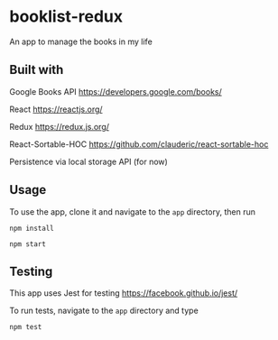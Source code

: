 # booklist-redux

An app to manage the books in my life

## Built with

Google Books API https://developers.google.com/books/

React https://reactjs.org/  

Redux https://redux.js.org/  

React-Sortable-HOC https://github.com/clauderic/react-sortable-hoc

Persistence via local storage API (for now)

## Usage

To use the app, clone it and navigate to the `app` directory, then run 
```
npm install
```

```
npm start
```

## Testing

This app uses Jest for testing https://facebook.github.io/jest/

To run tests, navigate to the `app` directory and type
```
npm test
```
